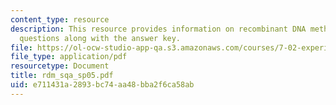 ```yaml
---
content_type: resource
description: This resource provides information on recombinant DNA methods exam study
  questions along with the answer key.
file: https://ol-ocw-studio-app-qa.s3.amazonaws.com/courses/7-02-experimental-biology-communication-spring-2005/e711431a2893bc74aa48bba2f6ca58ab_rdm_sqa_sp05.pdf
file_type: application/pdf
resourcetype: Document
title: rdm_sqa_sp05.pdf
uid: e711431a-2893-bc74-aa48-bba2f6ca58ab
---
```

